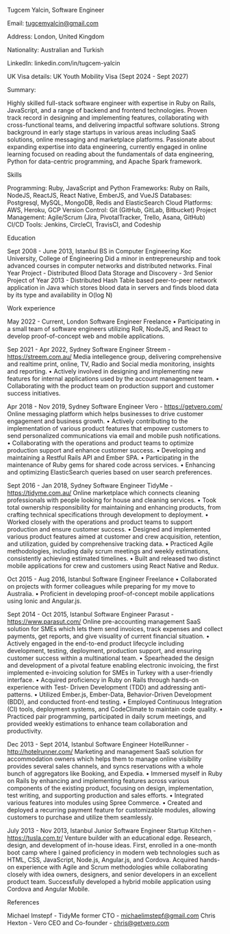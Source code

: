 Tugcem Yalcin, Software Engineer

Email: tugcemyalcin@gmail.com

Address: London, United Kingdom

Nationality: Australian and Turkish

LinkedIn: linkedin.com/in/tugcem-yalcin

UK Visa details: UK Youth Mobility Visa (Sept 2024 - Sept 2027)

Summary: 

Highly skilled full-stack software engineer with expertise in Ruby on Rails, JavaScript, and a range of backend and frontend technologies. Proven track record in designing and implementing features, collaborating with cross-functional teams, and delivering impactful software solutions. Strong background in early stage startups in various areas including SaaS solutions, online messaging and marketplace platforms.
Passionate about expanding expertise into data engineering, currently engaged in online learning focused on reading about the fundamentals of data engineering, Python for data-centric programming, and Apache Spark framework.

Skills

Programming: Ruby, JavaScript and Python
Frameworks: Ruby on Rails, NodeJS, ReactJS, React Native, EmberJS, and VueJS Databases: Postgresql, MySQL, MongoDB, Redis and ElasticSearch
Cloud Platforms: AWS, Heroku, GCP
Version Control: Git (GitHub, GitLab, Bitbucket)
Project Management: Agile/Scrum (Jira, PivotalTracker, Trello, Asana, GitHub) CI/CD Tools: Jenkins, CircleCI, TravisCI, and Codeship

Education

Sept 2008 - June 2013, Istanbul
BS in Computer Engineering
Koc University, College of Engineering
Did a minor in entrepreneurship and took advanced courses in computer networks and distributed networks.
Final Year Project - Distributed Blood Data Storage and Discovery - 3rd Senior Project of Year 2013 - Distributed Hash Table based peer-to-peer network application in Java which stores blood data in servers and finds blood data by its type and availability in O(log N)


Work experience 

May 2022 - Current, London
Software Engineer
Freelance
• Participating in a small team of software engineers utilizing RoR, NodeJS, and React to develop proof-of-concept web and mobile applications.


Sep 2021 - Apr 2022, Sydney
Software Engineer
Streem - https://streem.com.au/
Media intellegence group, delivering comprehensive and realtime print, online, TV, Radio and Social media monitoring, insights and reporting.
• Actively involved in designing and implementing new features for internal applications used by the account management team.
• Collaborating with the product team on production support and customer success initiatives.

Apr 2018 - Nov 2019, Sydney
Software Engineer
Vero - https://getvero.com/
Online messaging platform which helps businesses to drive customer engagement and business growth.
• Actively contributing to the implementation of various product features that empower customers to send personalized communications via email and mobile push notifications.
• Collaborating with the operations and product teams to optimize production support and enhance customer success.
• Developing and maintaining a Restful Rails API and Ember SPA.
• Participating in the maintenance of Ruby gems for shared code across services. • Enhancing and optimizing ElasticSearch queries based on user search preferences.

Sept 2016 - Jan 2018, Sydney
Software Engineer
TidyMe - https://tidyme.com.au/
Online marketplace which connects cleaning professionals with people looking for house and cleaning services.
• Took total ownership responsibility for maintaining and enhancing products, from crafting technical specifications through development to deployment.
• Worked closely with the operations and product teams to support production and ensure customer success.
• Designed and implemented various product features aimed at customer and crew acquisition, retention, and utilization, guided by comprehensive tracking data.
• Practiced Agile methodologies, including daily scrum meetings and weekly estimations, consistently achieving estimated timelines.
• Built and released two distinct mobile applications for crew and customers using React Native and Redux.

Oct 2015 - Aug 2016, Istanbul
Software Engineer
Freelance
• Collaborated on projects with former colleagues while preparing for my move to Australia.
• Proficient in developing proof-of-concept mobile applications using Ionic and Angular.js.

Sept 2014 - Oct 2015, Istanbul
Software Engineer
Parasut - https://www.parasut.com/
Online pre-accounting management SaaS solution for SMEs which lets them send invoices, track expenses and collect payments, get reports, and give visuality of current financial situation.
• Actively engaged in the end-to-end product lifecycle including development, testing, deployment, production support, and ensuring customer success within a multinational team.
• Spearheaded the design and development of a pivotal feature enabling electronic invoicing, the first implemented e-invoicing solution for SMEs in Turkey with a user-friendly interface.
• Acquired proficiency in Ruby on Rails through hands-on experience with Test- Driven Development (TDD) and addressing anti-patterns.
• Utilized Ember.js, Ember-Data, Behavior-Driven Development (BDD), and conducted front-end testing.
• Employed Continuous Integration (CI) tools, deployment systems, and CodeClimate to maintain code quality.
• Practiced pair programming, participated in daily scrum meetings, and provided weekly estimations to enhance team collaboration and productivity.

Dec 2013 - Sept 2014, Istanbul
Software Engineer
HotelRunner - http://hotelrunner.com/
Marketing and management SaaS solution for accommodation owners which helps them to manage online visibility provides several sales channels, and syncs reservations with a whole bunch of aggregators like Booking, and Expedia.
• Immersed myself in Ruby on Rails by enhancing and implementing features across various components of the existing product, focusing on design, implementation, test writing, and supporting production and sales efforts.
• Integrated various features into modules using Spree Commerce.
• Created and deployed a recurring payment feature for customizable modules, allowing customers to purchase and utilize them seamlessly.

July 2013 - Nov 2013, Istanbul
Junior Software Engineer
Startup Kitchen - https://tusla.com.tr/
Venture builder with an educational edge. Research, design, and development of in-house ideas.
First, enrolled in a one-month boot camp where I gained proficiency in modern web technologies such as HTML, CSS, JavaScript, Node.js, Angular.js, and Cordova.
Acquired hands-on experience with Agile and Scrum methodologies while collaborating closely with idea owners, designers, and senior developers in an excellent product team.
Successfully developed a hybrid mobile application using Cordova and Angular Mobile.

References

 Michael Imstepf - TidyMe former CTO - michaelimstepf@gmail.com 
 Chris Hexton - Vero CEO and Co-founder - chris@getvero.com
